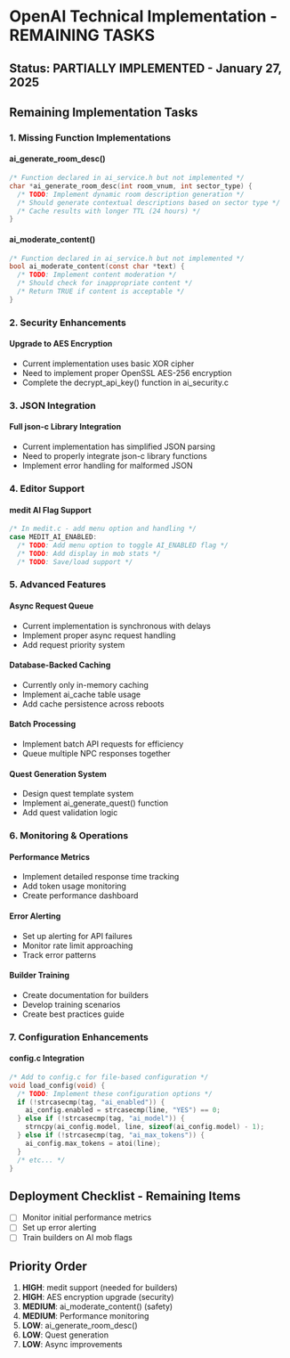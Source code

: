# OpenAI Technical Implementation - REMAINING TASKS

## Status: PARTIALLY IMPLEMENTED - January 27, 2025

## Remaining Implementation Tasks

### 1. Missing Function Implementations

#### ai_generate_room_desc()
```c
/* Function declared in ai_service.h but not implemented */
char *ai_generate_room_desc(int room_vnum, int sector_type) {
  /* TODO: Implement dynamic room description generation */
  /* Should generate contextual descriptions based on sector type */
  /* Cache results with longer TTL (24 hours) */
}
```

#### ai_moderate_content()
```c
/* Function declared in ai_service.h but not implemented */
bool ai_moderate_content(const char *text) {
  /* TODO: Implement content moderation */
  /* Should check for inappropriate content */
  /* Return TRUE if content is acceptable */
}
```

### 2. Security Enhancements

#### Upgrade to AES Encryption
- Current implementation uses basic XOR cipher
- Need to implement proper OpenSSL AES-256 encryption
- Complete the decrypt_api_key() function in ai_security.c

### 3. JSON Integration

#### Full json-c Library Integration
- Current implementation has simplified JSON parsing
- Need to properly integrate json-c library functions
- Implement error handling for malformed JSON

### 4. Editor Support

#### medit AI Flag Support
```c
/* In medit.c - add menu option and handling */
case MEDIT_AI_ENABLED:
  /* TODO: Add menu option to toggle AI_ENABLED flag */
  /* TODO: Add display in mob stats */
  /* TODO: Save/load support */
```

### 5. Advanced Features

#### Async Request Queue
- Current implementation is synchronous with delays
- Implement proper async request handling
- Add request priority system

#### Database-Backed Caching
- Currently only in-memory caching
- Implement ai_cache table usage
- Add cache persistence across reboots

#### Batch Processing
- Implement batch API requests for efficiency
- Queue multiple NPC responses together

#### Quest Generation System
- Design quest template system
- Implement ai_generate_quest() function
- Add quest validation logic

### 6. Monitoring & Operations

#### Performance Metrics
- Implement detailed response time tracking
- Add token usage monitoring
- Create performance dashboard

#### Error Alerting
- Set up alerting for API failures
- Monitor rate limit approaching
- Track error patterns

#### Builder Training
- Create documentation for builders
- Develop training scenarios
- Create best practices guide

### 7. Configuration Enhancements

#### config.c Integration
```c
/* Add to config.c for file-based configuration */
void load_config(void) {
  /* TODO: Implement these configuration options */
  if (!strcasecmp(tag, "ai_enabled")) {
    ai_config.enabled = strcasecmp(line, "YES") == 0;
  } else if (!strcasecmp(tag, "ai_model")) {
    strncpy(ai_config.model, line, sizeof(ai_config.model) - 1);
  } else if (!strcasecmp(tag, "ai_max_tokens")) {
    ai_config.max_tokens = atoi(line);
  }
  /* etc... */
}
```

## Deployment Checklist - Remaining Items

- [ ] Monitor initial performance metrics
- [ ] Set up error alerting
- [ ] Train builders on AI mob flags

## Priority Order

1. **HIGH**: medit support (needed for builders)
2. **HIGH**: AES encryption upgrade (security)
3. **MEDIUM**: ai_moderate_content() (safety)
4. **MEDIUM**: Performance monitoring
5. **LOW**: ai_generate_room_desc()
6. **LOW**: Quest generation
7. **LOW**: Async improvements